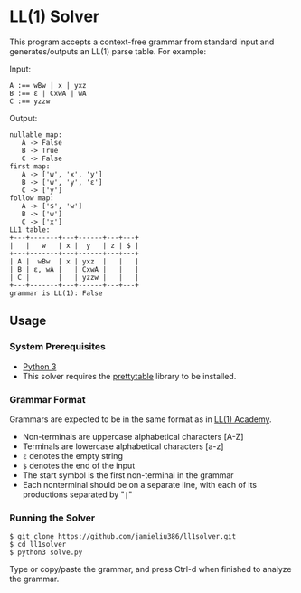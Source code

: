 # LL(1) Solver

This program accepts a context-free grammar from standard input and
generates/outputs an LL(1) parse table. For example:

Input:
```
A :== wBw | x | yxz
B :== ε | CxwA | wA
C :== yzzw
```

Output:
```
nullable map:
   A -> False
   B -> True
   C -> False
first map:
   A -> ['w', 'x', 'y']
   B -> ['w', 'y', 'ε']
   C -> ['y']
follow map:
   A -> ['$', 'w']
   B -> ['w']
   C -> ['x']
LL1 table:
+---+-------+---+------+---+---+
|   |   w   | x |  y   | z | $ |
+---+-------+---+------+---+---+
| A |  wBw  | x | yxz  |   |   |
| B | ε, wA |   | CxwA |   |   |
| C |       |   | yzzw |   |   |
+---+-------+---+------+---+---+
grammar is LL(1): False
```

## Usage

### System Prerequisites

- [Python 3](https://www.python.org/downloads/)
- This solver requires the [prettytable](https://pypi.org/project/prettytable/)
  library to be installed.

### Grammar Format

Grammars are expected to be in the same format as in [LL(1)
Academy](http://ll1academy.cs.ucla.edu/).
- Non-terminals are uppercase alphabetical characters [A-Z]
- Terminals are lowercase alphabetical characters [a-z]
- `ε` denotes the empty string
- `$` denotes the end of the input
- The start symbol is the first non-terminal in the grammar
- Each nonterminal should be on a separate line, with each of its productions
  separated by "`|`"

### Running the Solver

```
$ git clone https://github.com/jamieliu386/ll1solver.git
$ cd ll1solver
$ python3 solve.py
```

Type or copy/paste the grammar, and press Ctrl-d when finished to analyze the
grammar.
